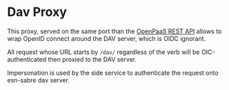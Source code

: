 # Dav Proxy

This proxy, served on the same port than the [OpenPaaS REST API](openpaasApi.md) allows to wrap OpenID connect around 
the DAV server, which is OIDC ignorant.

All request whose URL starts by `/dav/` regardless of the verb will be OIC-authenticated then proxied to the DAV server.

Impersonation is used by the side service to authenticate the request onto esn-sabre dav server.